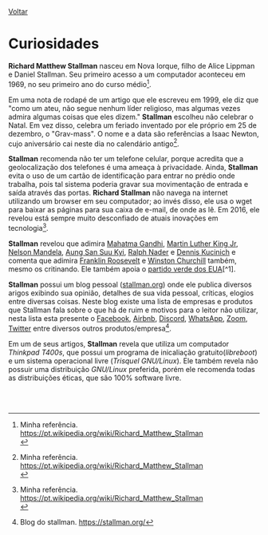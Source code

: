 [Voltar](intro.md)

Curiosidades
====

**Richard Matthew Stallman** nasceu em Nova Iorque, filho de Alice Lippman e Daniel Stallman. Seu primeiro acesso a um computador aconteceu em 1969, no seu primeiro ano do curso médio[^1]. <br>

Em uma nota de rodapé de um artigo que ele escreveu em 1999, ele diz que "como um ateu, não segue nenhum líder religioso, mas algumas vezes admira algumas coisas que eles dizem." **Stallman** escolheu não celebrar o Natal. Em vez disso, celebra um feriado inventado por ele próprio em 25 de dezembro, o "Grav-mass". O nome e a data são referências a Isaac Newton, cujo aniversário cai neste dia no calendário antigo[^1]. <br>

**Stallman** recomenda não ter um telefone celular, porque acredita que a geolocalização dos telefones é uma ameaça à privacidade. Ainda, **Stallman** evita o uso de um cartão de identificação para entrar no prédio onde trabalha, pois tal sistema poderia gravar sua movimentação de entrada e saída através das portas. **Richard Stallman** não navega na internet utilizando um browser em seu computador; ao invés disso, ele usa o wget para baixar as páginas para sua caixa de e-mail, de onde as lê. Em 2016, ele revelou está sempre muito desconfiado de atuais inovações em tecnologia[^1]. <br> 

**Stallman** revelou que adimira [Mahatma Gandhi](https://pt.wikipedia.org/wiki/Mahatma_Gandhi), [Martin Luther King Jr](https://pt.wikipedia.org/wiki/Martin_Luther_King_Jr.), [Nelson Mandela](https://pt.wikipedia.org/wiki/Nelson_Mandela), [Aung San Suu Kyi](https://pt.wikipedia.org/wiki/Aung_San_Suu_Kyi), [Ralph Nader](https://pt.wikipedia.org/wiki/Ralph_Nader) e [Dennis Kucinich](https://pt.wikipedia.org/wiki/Dennis_Kucinich) e comenta que adimira [Franklin Roosevelt](https://pt.wikipedia.org/wiki/Franklin_D._Roosevelt) e [Winston Churchill](https://pt.wikipedia.org/wiki/Winston_Churchill) também, mesmo os critinando. Ele também apoia o [partido verde dos EUA](https://pt.wikipedia.org/wiki/Partido_Verde_(Estados_Unidos))[^1]. <br>

**Stallman** possui um blog pessoal ([stallman.org](https://stallman.org/)) onde ele publica diversos arigos exibindo sua opinião, detalhes de sua vida pessoal, críticas, elogios entre diversas coisas. Neste blog existe uma lista de empresas e produtos que Stallman fala sobre o que há de ruim e motivos para o leitor não utilizar, nesta lista esta presente o [Facebook](https://stallman.org/facebook.html), [Airbnb](https://stallman.org/airbnb.html), [Discord](https://stallman.org/discord.html), [WhatsApp](https://stallman.org/whatsapp.html), [Zoom](https://stallman.org/zoom.html), [Twitter](https://stallman.org/twitter.html) entre diversos outros produtos/empresa[^2]. <br>

Em um de seus artigos, **Stallman** revela que utiliza um computador *Thinkpad T400s*, que possui um programa de inicaliação gratuito(*libreboot*) e um sistema operacional livre (*Trisquel GNU/Linux*). Ele também revela não possuir uma distribuição *GNU/Linux* preferida, porém ele recomenda todas as distribuições éticas, que são 100% software livre.



<br><br> 
[^1]: Minha referência. https://pt.wikipedia.org/wiki/Richard_Matthew_Stallman <br>
[^2]: Blog do stallman. https://stallman.org/
